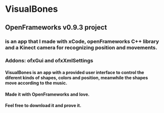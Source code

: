 # VisualBones

## OpenFrameworks v0.9.3 project

### is an app that I made with xCode, openFrameworks C++ library and a Kinect camera for recognizing position and movements.
### Addons: ofxGui and ofxXmlSettings

#### VisualBones is an app with a provided user interface to control the diferent kinds of shapes, colors and position, meanwhile the shapes move according to the music. 
#### Made it with OpenFrameworks and love.
#### Feel free to download it and prove it.
